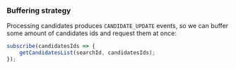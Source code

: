 ### Buffering strategy

Processing candidates produces `CANDIDATE_UPDATE` events, so we can buffer some amount of candidates ids and request them at once:

```ts
subscribe(candidatesIds => {
    getCandidatesList(searchId, candidatesIds);
});
```